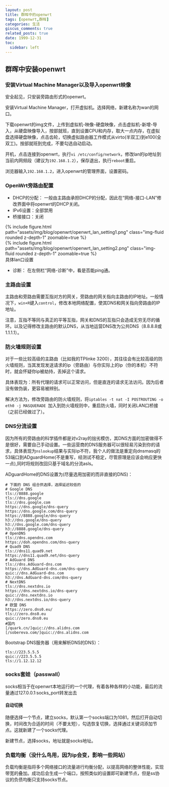 ```yaml
---
layout: post
title: 群晖中的openwrt
tags: [openwrt,群晖]
categories: 生活
giscus_comments: true
related_posts: true
date: 1999-12-31
toc:
  sidebar: left
---
```


## 群晖中安装openwrt

### 安装Virtual Machine Manager以及导入openwrt映像

安全起见，只安装旁路由形式的openwrt。

安装Virtual Machine Manager，打开虚拟机。选择网络，新建名称为wan的网口。

下载openwrt的img文件，上传到虚拟机-映像-硬盘映像，点击虚拟机-新增-导入，从硬盘映像导入，按部就班，直到设置CPU和内存，取大一点内存，在虚拟盘选择硬盘映像，点击齿轮，切换虚拟路由器工作模式从virto(半双工)到e100(全双工)。按部就班到完成，不要勾选自动启动。

开机，点击连接到openwrt，执行`vi /etc/config/network`，修改lan的ip地址到当前内网频段（建议为`192.168.1.2`），保存退出，执行`reboot`重启。

浏览器输入`192.168.1.2`，进入openwrt的管理界面，设置密码。

### OpenWrt旁路由配置

- DHCP的分配： 一般由主路由承担DHCP的分配，因此在“网络-接口-LAN”修改界面中将openwrt的DHCP关闭。
- IPv6设置：全部禁用
- 桥接接口：关闭


<div class="row mt-3">
    <div class="col-sm mt-3 mt-md-0">
        <div>
            {% include figure.html path="assets/img/blog/openwrt/openwrt_lan_setting1.png" class="img-fluid rounded z-depth-1" zoomable=true %}
        </div>
        <div class="mt-3">
            {% include figure.html path="assets/img/blog/openwrt/openwrt_lan_setting2.png" class="img-fluid rounded z-depth-1" zoomable=true %}
        </div>
        <div>具体lan口设置</div>
    </div>
</div>

- 诊断： 在左侧栏“网络-诊断”中，看是否能ping通。

### 主路由设置
主路由和旁路由需要互指对方的网关，旁路由的网关指向主路由的IP地址。一般情况下，`win+R`键入`control`，修改本地网络配置，使其DNS和网关指向旁路由的IP地址。

注意，互指不等同与真正的平等互指，网关和DNS的互指只会造成无穷无尽的循环。以及记得修改主路由的默认DNS，从当地运营DNS改为公共DNS（8.8.8.8或1.1.1.1）。

### 防火墙规则设置

对于一些比较高级的主路由（比如我的TPlinke 3200），其往往会有比较高级的防火墙规则，当其发现发送请求的ip（旁路由）与你实际上的ip（你的本机）不符时，就会怀疑你ip被劫持，丢掉这个请求。

具体表现为：所有代理的请求可以正常访问，但是直连的请求无法访问。因为后者没有做伪装，更容易被辨别。

解决方法为，修改旁路由的防火墙规则，将`iptables -t nat -I POSTROUTING -o eth0 -j MASQUERADE `加入到防火墙规则中，重启防火墙，同时关闭LAN口桥接（之前已经做过了）。

### DNS分流设置

因为所有的旁路由的科学插件都是对v2ray的拙劣模仿，其DNS方面的加密做得不是很好，需要自己手动设置。一些运营商的DNS服务器可以很轻易污染到你的请求，具体表现为`nslookup`结果与实际ip不符，我个人的做法是重定向dnsmasq的53端口到ADguardHome(不是重写，经测试不稳定，尽管原理是应该会响应更快一点),同时将规则改回只基于域名的分流asls。

ADguardHome的DNS设置为(尽量选用加密的而非直接的DNS)：

```
# 下面的 DNS 组合供选择，选择延迟较低的
# Google DNS
tls://8888.google
tls://dns.google
tls://dns.google.com
https://dns.google/dns-query
https://dns.google.com/dns-query
https://8888.google/dns-query
h3://dns.google/dns-query
h3://dns.google.com/dns-query
h3://8888.google/dns-query
# OpenDNS
tls://dns.opendns.com
https://doh.opendns.com/dns-query
# Quad9 DNS
tls://dns11.quad9.net
https://dns11.quad9.net/dns-query
# AdGuard DNS
tls://dns.AdGuard-dns.com
https://dns.AdGuard-dns.com/dns-query
quic://dns.AdGuard-dns.com
h3://dns.AdGuard-dns.com/dns-query
# NextDNS
tls://dns.nextdns.io
https://dns.nextdns.io/dns-query
quic://dns.nextdns.io
h3://dns.nextdns.io/dns-query
# 欧盟 DNS
https://zero.dns0.eu/
tls://zero.dns0.eu
quic://zero.dns0.eu
#国内
[/quark.cn/]quic://dns.alidns.com
[/sobereva.com/]quic://dns.alidns.com
```

Bootstrap DNS服务器（用来解析DNS的DNS）：

```
tls://223.5.5.5
quic://223.5.5.5
tls://1.12.12.12
```

### socks套娃（passwall）

socks相当于在openwrt本地运行的一个代理，有着各种各样的小功能，最后的流量通过127.0.0.1:socks_port转发出去

#### 自动切换

随便选择一个节点，建立socks，默认第一个socks端口为1081，然后打开自动切换，时间改为合适的时间（不要太短），勾选恢复切换，选择通过关键词添加节点。这就新建了一个socks代理。

新建节点，选择socks，地址就是socks地址。

### 负载均衡（没什么鸟用，因为ip会变，影响一些网站）

负载均衡是指将多个网络接口的流量进行均衡分配，以提高网络的整体性能，实现带宽的叠加。成功后会生成一个端口，按照类似的设置即可新建节点，但是ss协议的负债均衡只支持socks节点。

